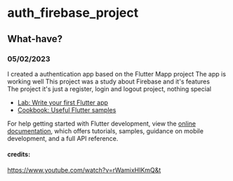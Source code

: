 # auth_firebase_project

## What-have?
### 05/02/2023
I created a authentication app based on the Flutter Mapp project 
The app is working well 
This project was a study about Firebase and it's features  
The project it's just a register, login and logout project, nothing special

- [Lab: Write your first Flutter app](https://docs.flutter.dev/get-started/codelab)
- [Cookbook: Useful Flutter samples](https://docs.flutter.dev/cookbook)

For help getting started with Flutter development, view the
[online documentation](https://docs.flutter.dev/), which offers tutorials,
samples, guidance on mobile development, and a full API reference.

#### credits:
https://www.youtube.com/watch?v=rWamixHIKmQ&t
